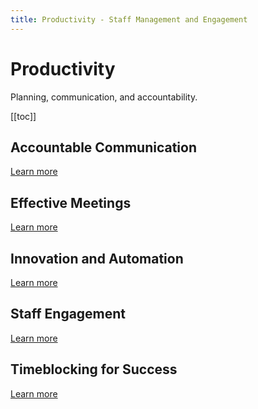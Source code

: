 ```yaml
---
title: Productivity - Staff Management and Engagement
---
```


# Productivity

Planning, communication, and accountability.

[[toc]]

## Accountable Communication

[Learn more](./accountable-communication.md)

## Effective Meetings

[Learn more](./effective-meetings.md)

## Innovation and Automation

[Learn more](./innovation-and-automation.md)

## Staff Engagement

[Learn more](./staff-engagement.md)

## Timeblocking for Success

[Learn more](./time-blocking-for-success.md)
